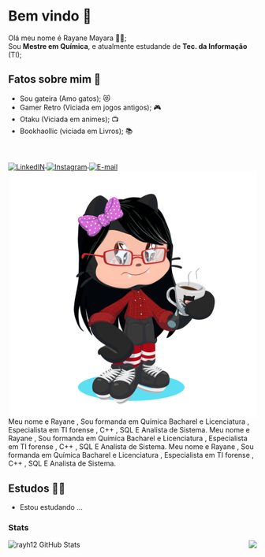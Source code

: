 # Bem vindo 👋
Olá meu nome é Rayane Mayara  👩🏻;
</br>
Sou **Mestre em Química**, e atualmente estudande de **Tec. da Informação** (TI);

## Fatos sobre mim 💭
- Sou gateira (Amo gatos); 😻
- Gamer Retro (Viciada em jogos antigos); 🎮
- Otaku (Viciada em animes); 📺
- Bookhaollic (viciada em Livros); 📚

</br>
<p align="left">
<a target="_blank" href="https://www.linkedin.com/in/rayane-mayara/">
  <img align="middle" alt="LinkedIN" width="38px" src="https://image.flaticon.com/icons/svg/1384/1384014.svg" />
</a>

<a target="_blank" href="https://www.instagram.com/_raymayara_/r">
  <img align="middle" alt="Instagram" width="38px" src="https://image.flaticon.com/icons/svg/1384/1384015.svg" />
</a>

<a target="_blank" href="mailto:rayanepcte@gmail.com">
  <img align="middle" alt="E-mail" width="38px" src="https://image.flaticon.com/icons/svg/95/95627.svg" /><br>
</a>
  
<img align="right" alt="my octocat" width="500px" src="oticatRayane.png" />
</p>

Meu nome e Rayane , Sou formanda em Química Bacharel e Licenciatura ,
Especialista em TI forense , C++ , SQL E Analista de Sistema.
Meu nome e Rayane , Sou formanda em Química Bacharel e Licenciatura ,
Especialista em TI forense , C++ , SQL E Analista de Sistema.
Meu nome e Rayane , Sou formanda em Química Bacharel e Licenciatura ,
Especialista em TI forense , C++ , SQL E Analista de Sistema.

## Estudos 👨‍🎓
- Estou estudando ...


### Stats <br>
<img  align="left" src="https://github-readme-stats.vercel.app/api?username=rayh12&&show_icons=true&title_color=fff&icon_color=79ff97&text_color=9f9f9f&bg_color=151515" alt="rayh12 GitHub Stats" />

<a href="https://github.com/rayh12">
  <img align="right" src="https://github-readme-stats.vercel.app/api/top-langs/?username=rayh12&&show_icons=true&title_color=fff&icon_color=79ff97&text_color=9f9f9f&bg_color=151515" />
</a>
</br>
